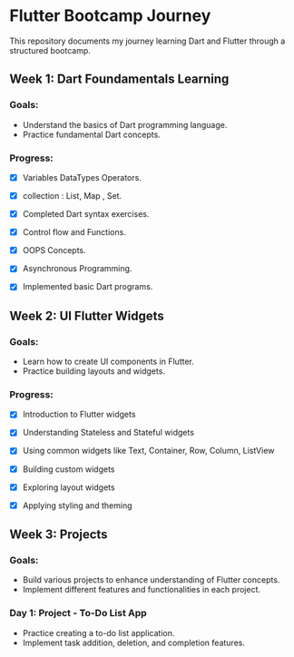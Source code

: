 # Flutter Bootcamp Journey

This repository documents my journey learning Dart and Flutter through a structured bootcamp.

## Week 1: Dart Foundamentals Learning

### Goals:
- Understand the basics of Dart programming language.
- Practice fundamental Dart concepts.

### Progress:
- [x] Variables DataTypes Operators.
- [x] collection : List, Map , Set.
- [x] Completed Dart syntax exercises.
- [x] Control flow and Functions.
- [x] OOPS Concepts.
- [x] Asynchronous Programming.
- [x] Implemented basic Dart programs.


## Week 2: UI Flutter Widgets

### Goals:
- Learn how to create UI components in Flutter.
- Practice building layouts and widgets.

### Progress:
- [x] Introduction to Flutter widgets
- [x] Understanding Stateless and Stateful widgets
- [x] Using common widgets like Text, Container, Row, Column, ListView
- [x] Building custom widgets
- [x] Exploring layout widgets
- [x] Applying styling and theming


## Week 3: Projects

### Goals:
- Build various projects to enhance understanding of Flutter concepts.
- Implement different features and functionalities in each project.

### Day 1: Project - To-Do List App
- Practice creating a to-do list application.
- Implement task addition, deletion, and completion features.

